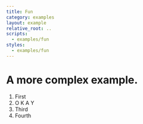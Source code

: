 ```yaml
---
title: Fun
category: examples
layout: example
relative_root: ..
scripts:
  - examples/fun
styles:
  - examples/fun
---
```


# A more complex example.

<div class="cavendish">
  <ol class="slides">
    <li>
      <span>First</span>
    </li>
    <li>
      <span class="letter-o">O</span>
      <span class="letter-k">K</span>
      <span class="letter-a">A</span>
      <span class="letter-y">Y</span>
    </li>
    <li>
      <span>Third</span>
    </li>
    <li>
      <span>Fourth</span>
    </li>
  </ol>
</div>
